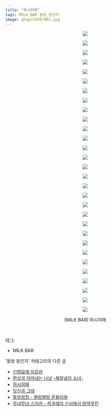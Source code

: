 ```yaml
---
title: "하시히메"
tags: MILK_BAR 동방_동인지
image: ghap/2450/001.jpg
---
```

<div class="article">
<p style="text-align: center; clear: none; float: none;"><img src="{{ site.nasurl }}/ghap/2450/001.jpg"/></p>
<p style="text-align: center; clear: none; float: none;"><img src="{{ site.nasurl }}/ghap/2450/002.jpg"/></p>
<p style="text-align: center; clear: none; float: none;"><img src="{{ site.nasurl }}/ghap/2450/003.jpg"/></p>
<p style="text-align: center; clear: none; float: none;"><img src="{{ site.nasurl }}/ghap/2450/004.jpg"/></p>
<p style="text-align: center; clear: none; float: none;"><img src="{{ site.nasurl }}/ghap/2450/005.jpg"/></p>
<p style="text-align: center; clear: none; float: none;"><img src="{{ site.nasurl }}/ghap/2450/006.jpg"/></p>
<p style="text-align: center; clear: none; float: none;"><img src="{{ site.nasurl }}/ghap/2450/007.jpg"/></p>
<p style="text-align: center; clear: none; float: none;"><img src="{{ site.nasurl }}/ghap/2450/008.jpg"/></p>
<p style="text-align: center; clear: none; float: none;"><img src="{{ site.nasurl }}/ghap/2450/009.jpg"/></p>
<p style="text-align: center; clear: none; float: none;"><img src="{{ site.nasurl }}/ghap/2450/010.jpg"/></p>
<p style="text-align: center; clear: none; float: none;"><img src="{{ site.nasurl }}/ghap/2450/011.jpg"/></p>
<p style="text-align: center; clear: none; float: none;"><img src="{{ site.nasurl }}/ghap/2450/012.jpg"/></p>
<p style="text-align: center; clear: none; float: none;"><img src="{{ site.nasurl }}/ghap/2450/013.jpg"/></p>
<p style="text-align: center; clear: none; float: none;"><img src="{{ site.nasurl }}/ghap/2450/014.jpg"/></p>
<p style="text-align: center; clear: none; float: none;"><img src="{{ site.nasurl }}/ghap/2450/015.jpg"/></p>
<p style="text-align: center; clear: none; float: none;"><img src="{{ site.nasurl }}/ghap/2450/016.jpg"/></p>
<p style="text-align: center; clear: none; float: none;"><img src="{{ site.nasurl }}/ghap/2450/017.jpg"/></p>
<p style="text-align: center; clear: none; float: none;"><img src="{{ site.nasurl }}/ghap/2450/018.jpg"/></p>
<p style="text-align: center; clear: none; float: none;"><img src="{{ site.nasurl }}/ghap/2450/019.jpg"/></p>
<p style="text-align: center; clear: none; float: none;"><img src="{{ site.nasurl }}/ghap/2450/020.jpg"/></p>
<p style="text-align: center; clear: none; float: none;"><img src="{{ site.nasurl }}/ghap/2450/021.jpg"/></p>
<p style="text-align: center; clear: none; float: none;"><img src="{{ site.nasurl }}/ghap/2450/022.jpg"/></p>
<p style="text-align: center; clear: none; float: none;"><img src="{{ site.nasurl }}/ghap/2450/023.jpg"/></p>
<p style="text-align: center; clear: none; float: none;"><img src="{{ site.nasurl }}/ghap/2450/024.jpg"/></p>
<p style="text-align: center; clear: none; float: none;"><img src="{{ site.nasurl }}/ghap/2450/025.jpg"/></p>
<p style="text-align: center; clear: none; float: none;"><img src="{{ site.nasurl }}/ghap/2450/026.jpg"/></p>
<p style="text-align: center; clear: none; float: none;"><img src="{{ site.nasurl }}/ghap/2450/027.jpg"/></p>
<p style="text-align: center; clear: none; float: none;"><img src="{{ site.nasurl }}/ghap/2450/028.jpg"/></p>
<p style="text-align: center; clear: none; float: none;"><img src="{{ site.nasurl }}/ghap/2450/029.jpg"/></p>
<p style="text-align: center; clear: none; float: none;"><img src="{{ site.nasurl }}/ghap/2450/030.jpg"/></p>
<p style="text-align: center; clear: none; float: none;">[MILK BAR] 하시히메</p>
<p><br/></p>
</div><div class="tagTrail">
<p>태그: </p>
<ul>
<li>MILK BAR</li>
</ul>
</div><div class="another">
<p>'동방 동인지' 카테고리의 다른 글</p>
<ul>
<li><a href="/2016-10-05-ghap_2452">신령묘에 이르러</a></li>
<li><a href="/2016-10-05-ghap_2451">환상과 자아내는 나날 -해질녘의 소녀-</a></li>
<li><a href="/2016-10-05-ghap_2450">하시히메</a></li>
<li><a href="/2016-10-05-ghap_2449">당신과 그대</a></li>
<li><a href="/2016-10-04-ghap_2447">동방청첩 - 딸랑딸랑 흔들리며</a></li>
<li><a href="/2016-10-04-ghap_2446">무녀무녀 스이카 - 하쿠레이 신사에서 방약무인</a></li>
</ul>
</div><div class="cb_module cb_fluid">
<div class="cb_wrt cb_profile">
</div><!-- commentList close -->
</div>
